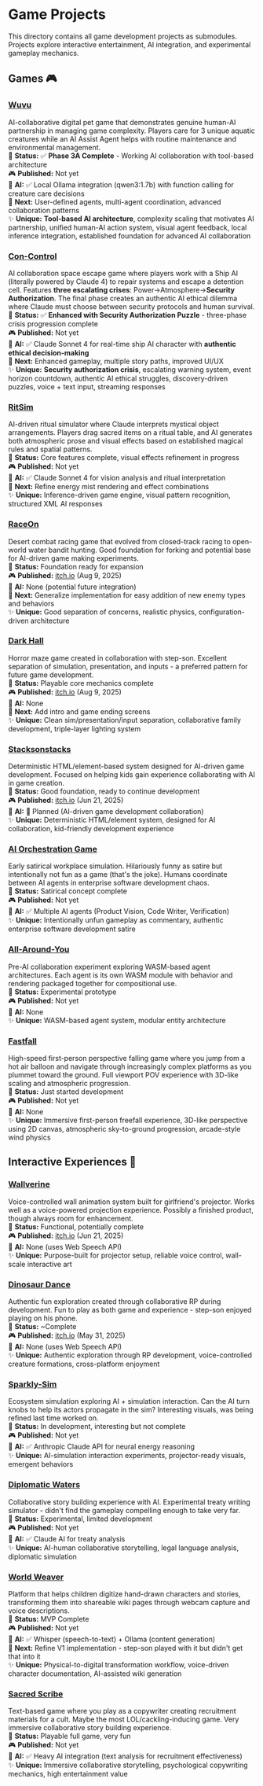 # Game Projects

This directory contains all game development projects as submodules. Projects explore interactive entertainment, AI integration, and experimental gameplay mechanics.

## Games 🎮

### [Wuvu](./wuvu/)
AI-collaborative digital pet game that demonstrates genuine human-AI partnership in managing game complexity. Players care for 3 unique aquatic creatures while an AI Assist Agent helps with routine maintenance and environmental management.  
🎯 **Status:** ✅ **Phase 3A Complete** - Working AI collaboration with tool-based architecture  
🎮 **Published:** Not yet  
🤖 **AI:** ✅ Local Ollama integration (qwen3:1.7b) with function calling for creature care decisions  
🔧 **Next:** User-defined agents, multi-agent coordination, advanced collaboration patterns  
✨ **Unique:** **Tool-based AI architecture**, complexity scaling that motivates AI partnership, unified human-AI action system, visual agent feedback, local inference integration, established foundation for advanced AI collaboration

### [Con-Control](./con-control/)
AI collaboration space escape game where players work with a Ship AI (literally powered by Claude 4) to repair systems and escape a detention cell. Features **three escalating crises**: Power→Atmosphere→**Security Authorization**. The final phase creates an authentic AI ethical dilemma where Claude must choose between security protocols and human survival.  
🎯 **Status:** ✅ **Enhanced with Security Authorization Puzzle** - three-phase crisis progression complete  
🎮 **Published:** Not yet  
🤖 **AI:** ✅ Claude Sonnet 4 for real-time ship AI character with **authentic ethical decision-making**  
🔧 **Next:** Enhanced gameplay, multiple story paths, improved UI/UX  
✨ **Unique:** **Security authorization crisis**, escalating warning system, event horizon countdown, authentic AI ethical struggles, discovery-driven puzzles, voice + text input, streaming responses

### [RitSim](./ritsim/)
AI-driven ritual simulator where Claude interprets mystical object arrangements. Players drag sacred items on a ritual table, and AI generates both atmospheric prose and visual effects based on established magical rules and spatial patterns.  
🎯 **Status:** Core features complete, visual effects refinement in progress  
🎮 **Published:** Not yet  
🤖 **AI:** ✅ Claude Sonnet 4 for vision analysis and ritual interpretation  
🔧 **Next:** Refine energy mist rendering and effect combinations  
✨ **Unique:** Inference-driven game engine, visual pattern recognition, structured XML AI responses

### [RaceOn](./raceon/)
Desert combat racing game that evolved from closed-track racing to open-world water bandit hunting. Good foundation for forking and potential base for AI-driven game making experiments.  
🎯 **Status:** Foundation ready for expansion  
🎮 **Published:** [itch.io](https://codeflaw.itch.io/raceon) (Aug 9, 2025)  
🤖 **AI:** None (potential future integration)  
🔧 **Next:** Generalize implementation for easy addition of new enemy types and behaviors  
✨ **Unique:** Good separation of concerns, realistic physics, configuration-driven architecture

### [Dark Hall](./darkhall/)
Horror maze game created in collaboration with step-son. Excellent separation of simulation, presentation, and inputs - a preferred pattern for future game development.  
🎯 **Status:** Playable core mechanics complete  
🎮 **Published:** [itch.io](https://codeflaw.itch.io/darkhall) (Aug 9, 2025)  
🤖 **AI:** None  
🔧 **Next:** Add intro and game ending screens  
✨ **Unique:** Clean sim/presentation/input separation, collaborative family development, triple-layer lighting system

### [Stacksonstacks](./stacksonstacks/)
Deterministic HTML/element-based system designed for AI-driven game development. Focused on helping kids gain experience collaborating with AI in game creation.  
🎯 **Status:** Good foundation, ready to continue development  
🎮 **Published:** [itch.io](https://codeflaw.itch.io/stacksonstacks) (Jun 21, 2025)  
🤖 **AI:** 🎯 Planned (AI-driven game development collaboration)  
✨ **Unique:** Deterministic HTML/element system, designed for AI collaboration, kid-friendly development experience

### [AI Orchestration Game](./ai-orchestration-game/)
Early satirical workplace simulation. Hilariously funny as satire but intentionally not fun as a game (that's the joke). Humans coordinate between AI agents in enterprise software development chaos.  
🎯 **Status:** Satirical concept complete  
🎮 **Published:** Not yet  
🤖 **AI:** ✅ Multiple AI agents (Product Vision, Code Writer, Verification)  
✨ **Unique:** Intentionally unfun gameplay as commentary, authentic enterprise software development satire

### [All-Around-You](./all-around-you/)
Pre-AI collaboration experiment exploring WASM-based agent architectures. Each agent is its own WASM module with behavior and rendering packaged together for compositional use.  
🎯 **Status:** Experimental prototype  
🎮 **Published:** Not yet  
🤖 **AI:** None  
✨ **Unique:** WASM-based agent system, modular entity architecture

### [Fastfall](./fastfall/)
High-speed first-person perspective falling game where you jump from a hot air balloon and navigate through increasingly complex platforms as you plummet toward the ground. Full viewport POV experience with 3D-like scaling and atmospheric progression.  
🎯 **Status:** Just started development  
🎮 **Published:** Not yet  
🤖 **AI:** None  
✨ **Unique:** Immersive first-person freefall experience, 3D-like perspective using 2D canvas, atmospheric sky-to-ground progression, arcade-style wind physics

## Interactive Experiences 🎨

### [Wallverine](./wallverine/)
Voice-controlled wall animation system built for girlfriend's projector. Works well as a voice-powered projection experience. Possibly a finished product, though always room for enhancement.  
🎯 **Status:** Functional, potentially complete  
🎮 **Published:** [itch.io](https://codeflaw.itch.io/wallver) (Jun 21, 2025)  
🤖 **AI:** None (uses Web Speech API)  
✨ **Unique:** Purpose-built for projector setup, reliable voice control, wall-scale interactive art

### [Dinosaur Dance](./dinosaur-dance/)
Authentic fun exploration created through collaborative RP during development. Fun to play as both game and experience - step-son enjoyed playing on his phone.  
🎯 **Status:** ~Complete  
🎮 **Published:** [itch.io](https://codeflaw.itch.io/dinosaur-dance-extravaganza) (May 31, 2025)  
🤖 **AI:** None (uses Web Speech API)  
✨ **Unique:** Authentic exploration through RP development, voice-controlled creature formations, cross-platform enjoyment

### [Sparkly-Sim](./sparkly-sim/)
Ecosystem simulation exploring AI + simulation interaction. Can the AI turn knobs to help its actors propagate in the sim? Interesting visuals, was being refined last time worked on.  
🎯 **Status:** In development, interesting but not complete  
🎮 **Published:** Not yet  
🤖 **AI:** ✅ Anthropic Claude API for neural energy reasoning  
✨ **Unique:** AI-simulation interaction experiments, projector-ready visuals, emergent behaviors

### [Diplomatic Waters](./diplomatic-waters/)
Collaborative story building experience with AI. Experimental treaty writing simulator - didn't find the gameplay compelling enough to take very far.  
🎯 **Status:** Experimental, limited development  
🎮 **Published:** Not yet  
🤖 **AI:** ✅ Claude AI for treaty analysis  
✨ **Unique:** AI-human collaborative storytelling, legal language analysis, diplomatic simulation

### [World Weaver](./world-weaver/)
Platform that helps children digitize hand-drawn characters and stories, transforming them into shareable wiki pages through webcam capture and voice descriptions.  
🎯 **Status:** MVP Complete  
🎮 **Published:** Not yet  
🤖 **AI:** ✅ Whisper (speech-to-text) + Ollama (content generation)  
🔧 **Next:** Refine V1 implementation - step-son played with it but didn't get that into it  
✨ **Unique:** Physical-to-digital transformation workflow, voice-driven character documentation, AI-assisted wiki generation

### [Sacred Scribe](./hard-find-metatrial/sacred-scribe/)
Text-based game where you play as a copywriter creating recruitment materials for a cult. Maybe the most LOL/cackling-inducing game. Very immersive collaborative story building experience.  
🎯 **Status:** Playable full game, very fun  
🎮 **Published:** Not yet  
🤖 **AI:** ✅ Heavy AI integration (text analysis for recruitment effectiveness)  
✨ **Unique:** Immersive collaborative storytelling, psychological copywriting mechanics, high entertainment value
